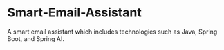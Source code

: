 # Smart-Email-Assistant
A smart email assistant which includes technologies such as Java, Spring Boot, and Spring AI.

